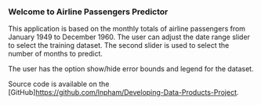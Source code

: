### Welcome to Airline Passengers Predictor

This application is based on the monthly totals of airline passengers from January 1949 to December 1960. The user can adjust the date range slider to select the training dataset.  The second slider is used to select the number of months to predict.  

The user has the option show/hide error bounds and legend for the dataset.

Source code is available on the [GitHub]<https://github.com/lnpham/Developing-Data-Products-Project>.



